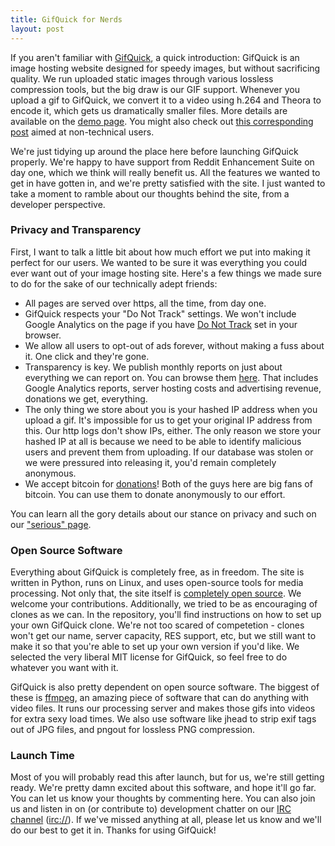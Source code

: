 ```yaml
---
title: GifQuick for Nerds
layout: post
---
```


If you aren't familiar with [GifQuick](https://gifquick.net), a quick introduction: GifQuick is an image
hosting website designed for speedy images, but without sacrificing quality. We run uploaded static images
through various lossless compression tools, but the big draw is our GIF support. Whenever you upload a gif
to GifQuick, we convert it to a video using h.264 and Theora to encode it, which gets us dramatically
smaller files. More details are available on the [demo page](https://gifquick.net/demo). You might also
check out [this corresponding post](/2013/07/19/GifQuick-for-users.html) aimed at non-technical users.

We're just tidying up around the place here before launching GifQuick properly. We're happy to have support
from Reddit Enhancement Suite on day one, which we think will really benefit us. All the features we wanted
to get in have gotten in, and we're pretty satisfied with the site. I just wanted to take a moment to ramble
about our thoughts behind the site, from a developer perspective.

### Privacy and Transparency

First, I want to talk a little bit about how much effort we put into making it perfect for our users. We
wanted to be sure it was everything you could ever want out of your image hosting site. Here's a few things
we made sure to do for the sake of our technically adept friends:

* All pages are served over https, all the time, from day one.
* GifQuick respects your "Do Not Track" settings. We won't include Google Analytics on the page if you have
  [Do Not Track](http://donottrack.us/) set in your browser.
* We allow all users to opt-out of ads forever, without making a fuss about it. One click and they're gone.
* Transparency is key. We publish monthly reports on just about everything we can report on. You can browse
  them [here](https://gifquick.net/transparency). That includes Google Analytics reports, server hosting
  costs and advertising revenue, donations we get, everything.
* The only thing we store about you is your hashed IP address when you upload a gif. It's impossible for us
  to get your original IP address from this. Our http logs don't show IPs, either. The only reason we store
  your hashed IP at all is because we need to be able to identify malicious users and prevent them from
  uploading. If our database was stolen or we were pressured into releasing it, you'd remain completely
  anonymous.
* We accept bitcoin for [donations](https://gifquick.net/donate)! Both of the guys here are big fans of
  bitcoin. You can use them to donate anonymously to our effort.

You can learn all the gory details about our stance on privacy and such on our
["serious" page](https://gifquick.net/serious).

### Open Source Software

Everything about GifQuick is completely free, as in freedom. The site is written in Python, runs on Linux,
and uses open-source tools for media processing. Not only that, the site itself is 
[completely open source](https://github.com/GifQuick/GifQuick). We welcome your contributions.
Additionally, we tried to be as encouraging of clones as we can. In the repository, you'll find instructions
on how to set up your own GifQuick clone. We're not too scared of competetion - clones won't get our name,
server capacity, RES support, etc, but we still want to make it so that you're able to set up your own
version if you'd like. We selected the very liberal MIT license for GifQuick, so feel free to do whatever
you want with it.

GifQuick is also pretty dependent on open source software. The biggest of these is
[ffmpeg](http://ffmpeg.org), an amazing piece of software that can do anything with video files. It runs our
processing server and makes those gifs into videos for extra sexy load times. We also use software like
jhead to strip exif tags out of JPG files, and pngout for lossless PNG compression.

### Launch Time

Most of you will probably read this after launch, but for us, we're still getting ready. We're pretty damn
excited about this software, and hope it'll go far. You can let us know your thoughts by commenting here.
You can also join us and listen in on (or contribute to) development chatter on our
[IRC channel](http://webchat.freenode.net/?channels=gifquick&uio=d4) ([irc://](irc://irc.freenode.net/gifquick)).
If we've missed anything at all, please let us know and we'll do our best to get it in. Thanks for using
GifQuick!
